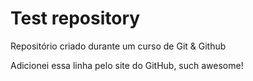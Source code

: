 # Test repository
 Repositório criado durante um curso de Git & Github

 Adicionei essa linha pelo site do GitHub, such awesome!
 
